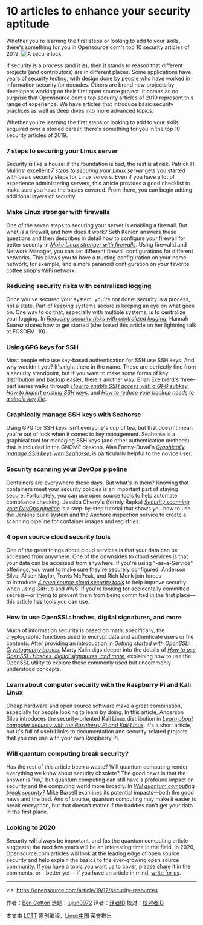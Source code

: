 [#]: collector: (lujun9972)
[#]: translator: ( )
[#]: reviewer: ( )
[#]: publisher: ( )
[#]: url: ( )
[#]: subject: (10 articles to enhance your security aptitude)
[#]: via: (https://opensource.com/article/19/12/security-resources)
[#]: author: (Ben Cotton https://opensource.com/users/bcotton)

10 articles to enhance your security aptitude
======
Whether you're learning the first steps or looking to add to your
skills, there's something for you in Opensource.com's top 10 security
articles of 2019.
![A secure lock.][1]

If security is a process (and it is), then it stands to reason that different projects (and contributors) are in different places. Some applications have years of security testing, with design done by people who have worked in information security for decades. Others are brand new projects by developers working on their first open source project. It comes as no surprise that Opensource.com's top security articles of 2019 represent this range of experience. We have articles that introduce basic security practices as well as deep dives into more advanced topics.

Whether you're learning the first steps or looking to add to your skills acquired over a storied career, there's something for you in the top 10 security articles of 2019.

### 7 steps to securing your Linux server

Security is like a house: if the foundation is bad, the rest is at risk. Patrick H. Mullins' excellent _[7 steps to securing your Linux server][2]_ gets you started with basic security steps for Linux servers. Even if you have a lot of experience administering servers, this article provides a good checklist to make sure you have the basics covered. From there, you can begin adding additional layers of security.

### Make Linux stronger with firewalls

One of the seven steps to securing your server is enabling a firewall. But what _is_ a firewall, and how does it work? Seth Kenlon answers these questions and then describes in detail how to configure your firewall for better security in _[Make Linux stronger with firewalls][3]_. Using firewalld and Network Manager, you can set different firewall configurations for different networks. This allows you to have a trusting configuration on your home network, for example, and a more paranoid configuration on your favorite coffee shop's WiFi network.

### Reducing security risks with centralized logging

Once you've secured your system, you're not done: security is a process, not a state. Part of _keeping_ systems secure is keeping an eye on what goes on. One way to do that, especially with multiple systems, is to centralize your logging. In _[Reducing security risks with centralized logging][4]_, Hannah Suarez shares how to get started (she based this article on her lightning talk at FOSDEM '19).

### Using GPG keys for SSH

Most people who use key-based authentication for SSH use SSH keys. And why wouldn't you? It's right there in the name. These are perfectly fine from a security standpoint, but if you want to make some forms of key distribution and backup easier, there's another way. Brian Exelbierd's three-part series walks through _[How to enable SSH access with a GPG subkey][5]_, _[How to import existing SSH keys][6]_, and _[How to reduce your backup needs to a single key file][7]_.

### Graphically manage SSH keys with Seahorse

Using GPG for SSH keys isn't everyone's cup of tea, but that doesn't mean you're out of luck when it comes to key management. Seahorse is a graphical tool for managing SSH keys (and other authentication methods) that is included in the GNOME desktop. Alan Formy-Duval's [_Graphically manage SSH keys with Seahorse_][8], is particularly helpful to the novice user.

### Security scanning your DevOps pipeline

Containers are everywhere these days. But what's in them? Knowing that containers meet your security policies is an important part of staying secure. Fortunately, you can use open source tools to help automate compliance checking. Jessica Cherry's (formly Repka) [_Security scanning your DevOps pipeline_][9] is a step-by-step tutorial that shows you how to use the Jenkins build system and the Anchore inspection service to create a scanning pipeline for container images and registries.

### 4 open source cloud security tools

One of the great things about cloud services is that your data can be accessed from anywhere. One of the downsides to cloud services is that your data can be accessed from anywhere. If you're using "-as-a-Service" offerings, you want to make sure they're securely configured. Anderson Silva, Alison Naylor, Travis McPeak, and Rich Monk join forces to introduce [_4 open source cloud security tools_][10] to help improve security when using GitHub and AWS. If you're looking for accidentally committed secrets—or trying to prevent them from being committed in the first place—this article has tools you can use.

### How to use OpenSSL: hashes, digital signatures, and more

Much of information security is based on math: specifically, the cryptographic functions used to encrypt data and authenticate users or file contents. After providing an introduction in [_Getting started with OpenSSL: Cryptography basics_][11], Marty Kalin digs deeper into the details of _[How to use OpenSSL: Hashes, digital signatures, and more][12]_, explaining how to use the OpenSSL utility to explore these commonly used but uncommonly understood concepts.

### Learn about computer security with the Raspberry Pi and Kali Linux

Cheap hardware and open source software make a great combination, especially for people looking to learn by doing. In this article, Anderson Silva introduces the security-oriented Kali Linux distribution in _[Learn about computer security with the Raspberry Pi and Kali Linux][13]_. It's a short article, but it's full of useful links to documentation and security-related projects that you can use with your own Raspberry Pi.

### Will quantum computing break security?

Has the rest of this article been a waste? Will quantum computing render everything we know about security obsolete? The good news is that the answer is "no," but quantum computing can still have a profound impact on security and the computing world more broadly. In _[Will quantum computing break security?][14]_ Mike Bursell examines its potential impacts—both the good news and the bad. And of course, quantum computing may make it easier to break encryption, but that doesn't matter if the baddies can't get your data in the first place.

### Looking to 2020

Security will always be important, and (as the quantum computing article suggests) the next few years will be an interesting time in the field. In 2020, Opensource.com articles will look at the leading edge of open source security and help explain the basics to the ever-growing open source community. If you have a topic you want us to cover, please share it in the comments, or—better yet— if you have an article in mind, [write for us][15].

--------------------------------------------------------------------------------

via: https://opensource.com/article/19/12/security-resources

作者：[Ben Cotton][a]
选题：[lujun9972][b]
译者：[译者ID](https://github.com/译者ID)
校对：[校对者ID](https://github.com/校对者ID)

本文由 [LCTT](https://github.com/LCTT/TranslateProject) 原创编译，[Linux中国](https://linux.cn/) 荣誉推出

[a]: https://opensource.com/users/bcotton
[b]: https://github.com/lujun9972
[1]: https://opensource.com/sites/default/files/styles/image-full-size/public/lead-images/rh_003601_05_mech_osyearbook2016_security_cc.png?itok=3V07Lpko (A secure lock.)
[2]: https://opensource.com/article/19/10/linux-server-security
[3]: https://opensource.com/article/19/7/make-linux-stronger-firewalls
[4]: https://opensource.com/article/19/2/reducing-security-risks-centralized-logging
[5]: https://opensource.com/article/19/4/gpg-subkeys-ssh
[6]: https://opensource.com/article/19/4/gpg-subkeys-ssh-multiples
[7]: https://opensource.com/article/19/4/gpg-subkeys-ssh-manage
[8]: https://opensource.com/article/19/4/ssh-keys-seahorse
[9]: https://opensource.com/article/19/7/security-scanning-your-devops-pipeline
[10]: https://opensource.com/article/19/9/open-source-cloud-security
[11]: https://opensource.com/article/19/6/cryptography-basics-openssl-part-1
[12]: https://opensource.com/article/19/6/cryptography-basics-openssl-part-2
[13]: https://opensource.com/article/19/3/computer-security-raspberry-pi
[14]: https://opensource.com/article/19/1/will-quantum-computing-break-security
[15]: https://opensource.com/how-submit-article
